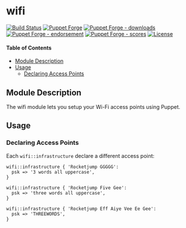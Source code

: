 # wifi

<!-- header GFM -->
[![Build Status](https://img.shields.io/github/workflow/status/opus-codium/puppet-wifi/Release)](https://github.com/opus-codium/puppet-wifi/releases)
[![Puppet Forge](https://img.shields.io/puppetforge/v/opuscodium/wifi.svg)](https://forge.puppetlabs.com/opuscodium/wifi)
[![Puppet Forge - downloads](https://img.shields.io/puppetforge/dt/opuscodium/wifi.svg)](https://forge.puppetlabs.com/opuscodium/wifi)
[![Puppet Forge - endorsement](https://img.shields.io/puppetforge/e/opuscodium/wifi.svg)](https://forge.puppetlabs.com/opuscodium/wifi)
[![Puppet Forge - scores](https://img.shields.io/puppetforge/f/opuscodium/wifi.svg)](https://forge.puppetlabs.com/opuscodium/wifi)
[![License](https://img.shields.io/github/license/opus-codium/puppet-wifi.svg)](https://github.com/voxpupuli/opuscodium-wifi/blob/master/LICENSE.md)
<!-- header -->

#### Table of Contents

<!-- vim-markdown-toc GFM -->

* [Module Description](#module-description)
* [Usage](#usage)
  * [Declaring Access Points](#declaring-access-points)

<!-- vim-markdown-toc -->

## Module Description

The wifi module lets you setup your Wi-Fi access points using Puppet.

## Usage

### Declaring Access Points

Each `wifi::infrastructure` declare a different access point:

```puppet
wifi::infrastructure { 'Rocketjump GGGGG':
  psk => '3 words all uppercase',
}

wifi::infrastructure { 'Rocketjump Five Gee':
  psk => 'three words all uppercase',
}

wifi::infrastructure { 'Rocketjump Eff Aiye Vee Ee Gee':
  psk => 'THREEWORDS',
}
```
